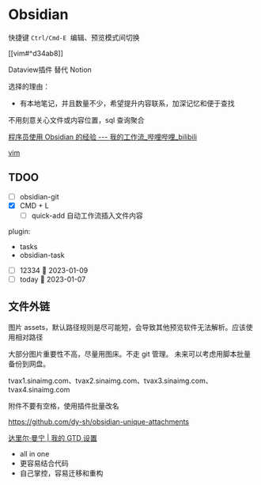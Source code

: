 
# Obsidian

快捷键 `Ctrl/Cmd-E`  编辑、预览模式间切换

[[vim#^d34ab8]]

Dataview插件 替代 Notion

选择的理由：
- 有本地笔记，并且数量不少，希望提升内容联系，加深记忆和便于查找

不用刻意关心文件或内容位置，sql 查询聚合

[程序员使用 Obsidian 的经验 --- 我的工作流_哔哩哔哩_bilibili](https://www.bilibili.com/video/BV18Y4y1H7Gu)

[vim](vim.md)

## TDOO


- [ ] obsidian-git
- [x] CMD + L
	- [ ] quick-add 自动工作流插入文件内容

plugin: 
- tasks
- obsidian-task

- [ ] 12334 📅 2023-01-09 
- [ ] today 📅 2023-01-07 

## 文件外链

图片 assets，默认路径规则是尽可能短，会导致其他预览软件无法解析。应该使用相对路径

大部分图片重要性不高，尽量用图床。不走 git 管理。
未来可以考虑用脚本批量备份到网盘。

tvax1.sinaimg.com、tvax2.sinaimg.com、tvax3.sinaimg.com、tvax4.sinaimg.com

附件不要有空格，使用插件批量改名

https://github.com/dy-sh/obsidian-unique-attachments


[达里尔·曼宁 | 我的 GTD 设置](https://daryl.wakatara.com/my-obsidian-gtd-setup/)

- all in one
- 更容易结合代码
- 自己掌控，容易迁移和重构

